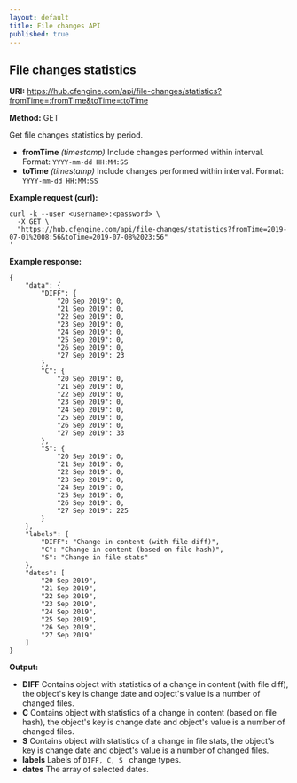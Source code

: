 ```yaml
---
layout: default
title: File changes API
published: true
---
```



## File changes statistics

**URI:** https://hub.cfengine.com/api/file-changes/statistics?fromTime=:fromTime&toTime=:toTime

**Method:** GET

Get file changes statistics by period.

* **fromTime** *(timestamp)*
    Include changes performed within interval. Format: `YYYY-mm-dd HH:MM:SS`
* **toTime** *(timestamp)*
    Include changes performed within interval. Format: `YYYY-mm-dd HH:MM:SS`

**Example request (curl):**

```
curl -k --user <username>:<password> \
  -X GET \
  "https://hub.cfengine.com/api/file-changes/statistics?fromTime=2019-07-01%2008:56&toTime=2019-07-08%2023:56"
'
```

**Example response:**

```
{
    "data": {
        "DIFF": {
            "20 Sep 2019": 0,
            "21 Sep 2019": 0,
            "22 Sep 2019": 0,
            "23 Sep 2019": 0,
            "24 Sep 2019": 0,
            "25 Sep 2019": 0,
            "26 Sep 2019": 0,
            "27 Sep 2019": 23
        },
        "C": {
            "20 Sep 2019": 0,
            "21 Sep 2019": 0,
            "22 Sep 2019": 0,
            "23 Sep 2019": 0,
            "24 Sep 2019": 0,
            "25 Sep 2019": 0,
            "26 Sep 2019": 0,
            "27 Sep 2019": 33
        },
        "S": {
            "20 Sep 2019": 0,
            "21 Sep 2019": 0,
            "22 Sep 2019": 0,
            "23 Sep 2019": 0,
            "24 Sep 2019": 0,
            "25 Sep 2019": 0,
            "26 Sep 2019": 0,
            "27 Sep 2019": 225
        }
    },
    "labels": {
        "DIFF": "Change in content (with file diff)",
        "C": "Change in content (based on file hash)",
        "S": "Change in file stats"
    },
    "dates": [
        "20 Sep 2019",
        "21 Sep 2019",
        "22 Sep 2019",
        "23 Sep 2019",
        "24 Sep 2019",
        "25 Sep 2019",
        "26 Sep 2019",
        "27 Sep 2019"
    ]
}
```

**Output:**

* **DIFF**
    Contains object with statistics of a change in content (with file diff), the object's key is change date and object's value is a number of changed files.
* **C**
    Contains object with statistics of a change in content (based on file hash), the object's key is change date and object's value is a number of changed files.
* **S**
    Contains object with statistics of a change in file stats, the object's key is change date and object's value is a number of changed files.
* **labels**
    Labels of `DIFF, C, S ` change types.
* **dates**
    The array of selected dates.
